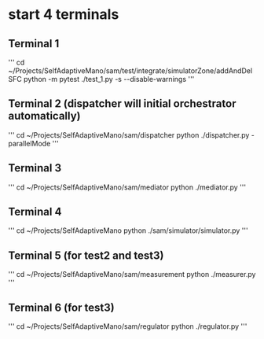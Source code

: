 # start 4 terminals
## Terminal 1
'''
cd ~/Projects/SelfAdaptiveMano/sam/test/integrate/simulatorZone/addAndDelSFC
python -m pytest ./test_1.py -s --disable-warnings
'''

## Terminal 2 (dispatcher will initial orchestrator automatically)
'''
cd ~/Projects/SelfAdaptiveMano/sam/dispatcher
python ./dispatcher.py -parallelMode
'''

## Terminal 3
'''
cd ~/Projects/SelfAdaptiveMano/sam/mediator
python ./mediator.py
'''

## Terminal 4
'''
cd ~/Projects/SelfAdaptiveMano
python ./sam/simulator/simulator.py
'''

## Terminal 5 (for test2 and test3)
'''
cd ~/Projects/SelfAdaptiveMano/sam/measurement
python ./measurer.py
'''

## Terminal 6 (for test3)
'''
cd ~/Projects/SelfAdaptiveMano/sam/regulator
python ./regulator.py
'''
